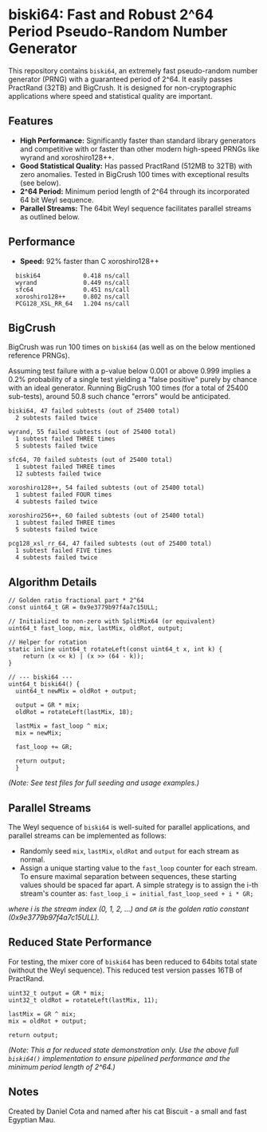 # biski64: Fast and Robust 2^64 Period Pseudo-Random Number Generator

This repository contains `biski64`, an extremely fast pseudo-random number generator (PRNG) with a guaranteed period of 2^64. It easily passes PractRand (32TB) and BigCrush. It is designed for non-cryptographic applications where speed and statistical quality are important.

## Features

* **High Performance:** Significantly faster than standard library generators and competitive with or faster than other modern high-speed PRNGs like wyrand and xoroshiro128++.
* **Good Statistical Quality:** Has passed PractRand (512MB to 32TB) with zero anomalies. Tested in BigCrush 100 times with exceptional results (see below).
* **2^64 Period:** Minimum period length of 2^64 through its incorporated 64 bit Weyl sequence.
* **Parallel Streams:** The 64bit Weyl sequence facilitates parallel streams as outlined below.

## Performance

* **Speed:** 92% faster than C xoroshiro128++

```
  biski64            0.418 ns/call
  wyrand             0.449 ns/call
  sfc64              0.451 ns/call
  xoroshiro128++     0.802 ns/call
  PCG128_XSL_RR_64   1.204 ns/call
```


## BigCrush

BigCrush was run 100 times on `biski64` (as well as on the below mentioned reference PRNGs).

Assuming test failure with a p-value below 0.001 or above 0.999 implies a 0.2% probability of a single test yielding a "false positive" purely by chance with an ideal generator. Running BigCrush 100 times (for a total of 25400 sub-tests), around 50.8 such chance "errors" would be anticipated.

```
biski64, 47 failed subtests (out of 25400 total)
  2 subtests failed twice

wyrand, 55 failed subtests (out of 25400 total)
  1 subtest failed THREE times
  5 subtests failed twice

sfc64, 70 failed subtests (out of 25400 total)
  1 subtest failed THREE times
  12 subtests failed twice

xoroshiro128++, 54 failed subtests (out of 25400 total)
  1 subtest failed FOUR times
  4 subtests failed twice

xoroshiro256++, 60 failed subtests (out of 25400 total)
  1 subtest failed THREE times
  5 subtests failed twice

pcg128_xsl_rr_64, 47 failed subtests (out of 25400 total)
  1 subtest failed FIVE times
  4 subtests failed twice
```


## Algorithm Details

```
// Golden ratio fractional part * 2^64
const uint64_t GR = 0x9e3779b97f4a7c15ULL;

// Initialized to non-zero with SplitMix64 (or equivalent)
uint64_t fast_loop, mix, lastMix, oldRot, output; 

// Helper for rotation
static inline uint64_t rotateLeft(const uint64_t x, int k) {
    return (x << k) | (x >> (64 - k));
}

// --- biski64 ---
uint64_t biski64() {
  uint64_t newMix = oldRot + output;

  output = GR * mix;
  oldRot = rotateLeft(lastMix, 18);

  lastMix = fast_loop ^ mix; 
  mix = newMix;

  fast_loop += GR;

  return output;
  }
```

*(Note: See test files for full seeding and usage examples.)*


## Parallel Streams

The Weyl sequence of `biski64` is well-suited for parallel applications, and parallel streams can be implemented as follows:
* Randomly seed `mix`, `lastMix`, `oldRot` and `output` for each stream as normal.
* Assign a unique starting value to the `fast_loop` counter for each stream. To ensure maximal separation between sequences, these starting values should be spaced far apart. A simple strategy is to assign the i-th stream's counter as:
```fast_loop_i = initial_fast_loop_seed + i * GR;```

*where i is the stream index (0, 1, 2, ...) and `GR` is the golden ratio constant (0x9e3779b97f4a7c15ULL).*


## Reduced State Performance

For testing, the mixer core of `biski64` has been reduced to 64bits total state (without the Weyl sequence).  This reduced test version passes 16TB of PractRand.

```
uint32_t output = GR * mix;
uint32_t oldRot = rotateLeft(lastMix, 11);

lastMix = GR ^ mix;
mix = oldRot + output;

return output;
```

*(Note: This a for reduced state demonstration only. Use the above full `biski64()` implementation to ensure pipelined performance and the minimum period length of 2^64.)*


## Notes
Created by Daniel Cota and named after his cat Biscuit - a small and fast Egyptian Mau.
